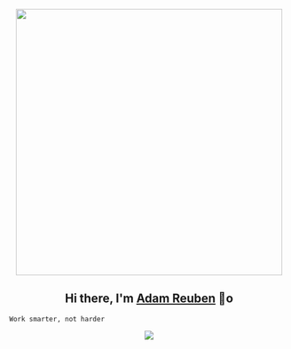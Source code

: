 <p align="center">
  <a>
    <img width="480" src="https://github.githubassets.com/images/modules/notifications/inbox-zero-dark.svg">
  </a>
</p>

<h2 align="center">Hi there, I'm <a href="https://adamwreuben.github.io/me_portifolio/">Adam Reuben</a> 👋o</h2>

<code align="center">Work smarter, not harder</code>


<div align="center">

[![](https://camo.githubusercontent.com/8009517c47b4c326b3dee6962acf876d71b4799bf196c24eb91999b5b5316223/68747470733a2f2f70726f66696c652d636f756e7465722e676c697463682e6d652f687375616e78797a2f636f756e742e737667)]()

</div>

